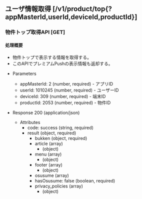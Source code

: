 ## ユーザ情報取得 [/v1/product/top{?appMasterId,userId,deviceId,productId}]

### 物件トップ取得API [GET]

#### 処理概要

* 物件トップで表示する情報を取得する。
* このAPIでプレミアムPushの表示情報も返却する。 

+ Parameters

    + appMasterId: 2 (number, required) - アプリID
    + userId: 1010245 (number, required) - ユーザーID
    + deviceId: 309 (number, required) - 端末ID
    + productId: 2053 (number, required) - 物件ID 

+ Response 200 (application/json)

    + Attributes
        + code: success (string, required)
        + result (object, required)
            + bukken (object, required)
            + article (array)
            	+ (object)
            + menu (array)
            	+ (object)
            + footer (array)
            	+ (object)
            + osusume (array)
            + hasOsusume: false (boolean, required)
            + privacy_policies (array)
            	+ (object)
